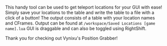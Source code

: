 This handy tool can be used to get teleport locations for your GUI with ease!
Simply save your locations to the table and write the table to a file with a click of a button!
The output consists of a table with your location names and CFrames.
Output can be found at `/workspace/Saved Locations [game name].lua`
GUI is draggable and can also be toggled using RightShift.

Thank you for checking out Vynixu's Position Grabber!
